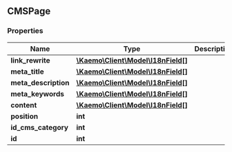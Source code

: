 ## CMSPage

### Properties
Name | Type | Description | Notes
------------ | ------------- | ------------- | -------------
**link_rewrite** | [**\Kaemo\Client\Model\I18nField[]**](#I18nField) |  | [optional] 
**meta_title** | [**\Kaemo\Client\Model\I18nField[]**](#I18nField) |  | [optional] 
**meta_description** | [**\Kaemo\Client\Model\I18nField[]**](#I18nField) |  | [optional] 
**meta_keywords** | [**\Kaemo\Client\Model\I18nField[]**](#I18nField) |  | [optional] 
**content** | [**\Kaemo\Client\Model\I18nField[]**](#I18nField) |  | [optional] 
**position** | **int** |  | [optional] 
**id_cms_category** | **int** |  | [optional] 
**id** | **int** |  | [optional] 


